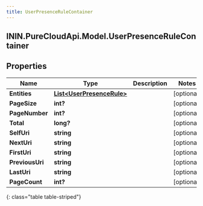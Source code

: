 ```yaml
---
title: UserPresenceRuleContainer
---
```

## ININ.PureCloudApi.Model.UserPresenceRuleContainer

## Properties

|Name | Type | Description | Notes|
|------------ | ------------- | ------------- | -------------|
| **Entities** | [**List&lt;UserPresenceRule&gt;**](UserPresenceRule.html) |  | [optional] |
| **PageSize** | **int?** |  | [optional] |
| **PageNumber** | **int?** |  | [optional] |
| **Total** | **long?** |  | [optional] |
| **SelfUri** | **string** |  | [optional] |
| **NextUri** | **string** |  | [optional] |
| **FirstUri** | **string** |  | [optional] |
| **PreviousUri** | **string** |  | [optional] |
| **LastUri** | **string** |  | [optional] |
| **PageCount** | **int?** |  | [optional] |
{: class="table table-striped"}



